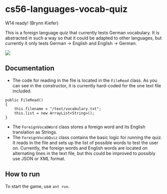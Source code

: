 # cs56-languages-vocab-quiz

W14 ready! (Brynn Kiefer)

This is a foreign language quiz that currently tests German vocabulary. It is abstracted in such a way so that it could be adapted to other languages, but currently it only tests German -> English and English -> German.

![](http://i.imgur.com/mTfTOD6.png)

## Documentation

* The code for reading in the file is located in the `FileRead` class. As you can see in the constructor, it is currently hard-coded for the one text file included. 

```
public FileRead()
{
	this.filename = "/text/vocabulary.txt";
	this.list = new ArrayList<String>();
}
```
* The `ForeignVocabWord` class stores a foreign word and its English translation as Strings.
* The `ForeignVocabQuiz` class contains the basic logic for running the quiz. It reads in the file and sets up the list of possible words to test the user on. Currently, the foreign words and English words are located on alternating lines in the text file, but this could be improved to possibly use JSON or XML format.

## How to run 
To start the game, use `ant run`. 
